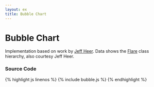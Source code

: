 ```yaml
---
layout: ex
title: Bubble Chart
---
```


# Bubble Chart

<div class="gallery" id="chart"> </div>
<link type="text/css" rel="stylesheet" href="bubble.css"/>
<script type="text/javascript" src="../d3.layout.js?2.3.0"> </script>
<script type="text/javascript" src="bubble.js"> </script>

Implementation based on work by [Jeff Heer](http://jheer.org/). Data shows the
[Flare](http://flare.prefuse.org/) class hierarchy, also courtesy Jeff
Heer.

### Source Code

{% highlight js linenos %}
{% include bubble.js %}
{% endhighlight %}

